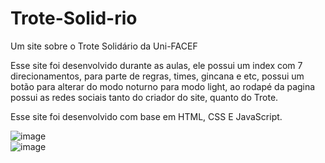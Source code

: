 # Trote-Solid-rio
Um site sobre o Trote Solidário da Uni-FACEF

Esse site foi desenvolvido durante as aulas, ele possui um index com 7 direcionamentos, para parte de regras, times, gincana e etc, possui um botão para alterar do modo noturno para modo light, ao rodapé da pagina possui as redes sociais tanto do criador do site, quanto do Trote.

Esse site foi desenvolvido com base em HTML, CSS E JavaScript.<br>


![image](https://user-images.githubusercontent.com/109531207/230620496-ec9e98ec-583e-4d99-9ac4-bdedc61fbb14.png) <br>
![image](https://user-images.githubusercontent.com/109531207/230620578-06341601-acf0-4cf4-ae5e-5c75a995fc82.png)


